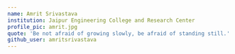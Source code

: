 ```yaml
---
name: Amrit Srivastava
institution: Jaipur Engineering College and Research Center
profile_pic: amrit.jpg
quote: 'Be not afraid of growing slowly, be afraid of standing still.'
github_user: amritsrivastava
---
```

